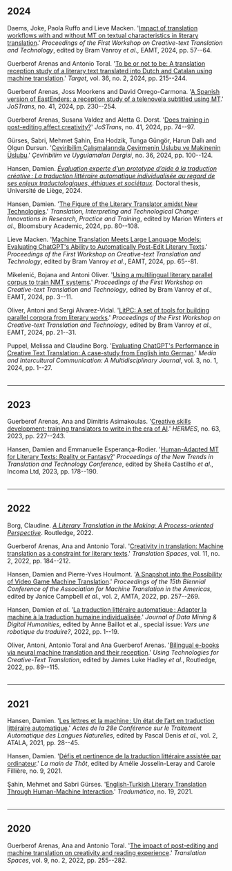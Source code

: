 ## 2024

Daems, Joke, Paola Ruffo and Lieve Macken. '[Impact of translation workflows with and without MT on textual characteristics in literary translation](https://aclanthology.org/2024.ctt-1.6/).' *Proceedings of the First Workshop on Creative-text Translation and Technology*, edited by Bram Vanroy *et al*., EAMT, 2024, pp. 57--64.

Guerberof Arenas and Antonio Toral. '[To be or not to be: A translation reception study of a literary text translated into Dutch and Catalan using machine translation](https://doi.org/10.1075/target.22134.gue).' *Target*, vol. 36, no. 2, 2024, pp. 215--244.

Guerberof Arenas, Joss Moorkens and David Orrego-Carmona. '[A Spanish version of EastEnders: a reception study of a telenovela subtitled using MT](https://doi.org/10.26034/cm.jostrans.2024.4724).' *JoSTrans*, no. 41, 2024, pp. 230--254.

Guerberof Arenas, Susana Valdez and Aletta G. Dorst. '[Does training in post-editing affect creativity?](https://doi.org/10.26034/cm.jostrans.2024.4712)' *JoSTrans*, no. 41, 2024, pp. 74--97.

Gürses, Sabri, Mehmet Şahin, Ena Hodzik, Tunga Güngör, Harun Dallı and Olgun Dursun. '[Çeviribilim Çalışmalarında Çevirmenin Üslubu ve Makinenin Üslubu](https://doi.org/10.37599/ceviri.1468718).' *Çeviribilim ve Uygulamaları Dergisi*, no. 36, 2024, pp. 100--124.

Hansen, Damien. *[Évaluation experte d’un prototype d’aide à la traduction créative : La traduction littéraire automatique individualisée au regard de ses enjeux traductologiques, éthiques et sociétaux](https://hdl.handle.net/2268/312631)*. Doctoral thesis, Université de Liège, 2024.

Hansen, Damien. '[The Figure of the Literary Translator amidst New Technologies](https://doi.org/10.5040/9781350212978.0012).' *Translation, Interpreting and Technological Change: Innovations in Research, Practice and Training*, edited by Marion Winters *et al*., Bloomsbury Academic, 2024, pp. 80--108.

Lieve Macken. '[Machine Translation Meets Large Language Models: Evaluating ChatGPT's Ability to Automatically Post-Edit Literary Texts](https://aclanthology.org/2024.ctt-1.7/).' *Proceedings of the First Workshop on Creative-text Translation and Technology*, edited by Bram Vanroy *et al*., EAMT, 2024, pp. 65--81.

Mikelenić, Bojana and Antoni Oliver. '[Using a multilingual literary parallel corpus to train NMT systems](https://aclanthology.org/2024.ctt-1.1/).' *Proceedings of the First Workshop on Creative-text Translation and Technology*, edited by Bram Vanroy *et al*., EAMT, 2024, pp. 3--11.

Oliver, Antoni and Sergi Alvarez-Vidal. '[LitPC: A set of tools for building parallel corpora from literary works](https://aclanthology.org/2024.ctt-1.3/).' *Proceedings of the First Workshop on Creative-text Translation and Technology*, edited by Bram Vanroy *et al*., EAMT, 2024, pp. 21--31.

Puppel, Melissa and Claudine Borg. '[Evaluating ChatGPT's Performance in Creative Text Translation: A case-study from English into German](https://doi.org/10.22034/mic.2024.480506.1023).' *Media and Intercultural Communication: A Multidisciplinary Journal*, vol. 3, no. 1, 2024, pp. 1--27.

<hr style="boder-top:solid #eff0f1;height:1px;margin-top: 2rem;margin-bottom:2rem;">

## 2023

Guerberof Arenas, Ana and Dimitris Asimakoulas. '[Creative skills development: training translators to write in the era of AI](https://doi.org/10.7146/hjlcb.vi63.143078).' *HERMES*, no. 63, 2023, pp. 227--243.

Hansen, Damien and Emmanuelle Esperança-Rodier. '[Human-Adapted MT for Literary Texts: Reality or Fantasy?](http://acl-anthology.online/nettt-2022/)' *Proceedings of the New Trends in Translation and Technology Conference*, edited by Sheila Castilho *et al*., Incoma Ltd, 2023, pp. 178--190.

<hr style="boder-top:solid #eff0f1;height:1px;margin-top: 2rem;margin-bottom:2rem;">

## 2022

Borg, Claudine. *[A Literary Translation in the Making: A Process-oriented Perspective](https://doi.org/10.4324/9781003150909)*. Routledge, 2022.

Guerberof Arenas, Ana and Antonio Toral. '[Creativity in translation: Machine translation as a constraint for literary texts](https://doi.org/10.1075/ts.21025.gue).' *Translation Spaces*, vol. 11, no. 2, 2022, pp. 184--212.

Hansen, Damien and Pierre-Yves Houlmont. '[A Snapshot into the Possibility of Video Game Machine Translation](https://aclanthology.org/2022.amta-upg.18).' *Proceedings of the 15th Biennial Conference of the Association for Machine Translation in the Americas*, edited by Janice Campbell *et al*., vol. 2, AMTA, 2022, pp. 257--269.

Hansen, Damien *et al*. '[La traduction littéraire automatique : Adapter la machine à la traduction humaine individualisée](https://doi.org/10.46298/jdmdh.9114).' *Journal of Data Mining & Digital Humanities*, edited by Anne Baillot et al., special issue: *Vers une robotique du traduire?*, 2022, pp. 1--19.

Oliver, Antoni, Antonio Toral and Ana Guerberof Arenas. '[Bilingual e-books via neural machine translation and their reception](https://doi.org/10.4324/9781003094159-5).' *Using Technologies for Creative-Text Translation*, edited by James Luke Hadley *et al*., Routledge, 2022, pp. 89--115.

<hr style="boder-top:solid #eff0f1;height:1px;margin-top: 2rem;margin-bottom:2rem;">

## 2021

Hansen, Damien. '[Les lettres et la machine : Un état de l’art en traduction littéraire automatique](https://aclanthology.org/2021.jeptalnrecital-recital.3/).' *Actes de la 28e Conférence sur le Traitement Automatique des Langues Naturelles*, edited by Pascal Denis *et al*., vol. 2, ATALA, 2021, pp. 28--45.

Hansen, Damien. '[Défis et pertinence de la traduction littéraire assistée par ordinateur](https://revues.univ-tlse2.fr/lamaindethot/index.php?id=982).' *La main de Thôt*, edited by Amélie Josselin-Leray and Carole Fillière, no. 9, 2021.

Şahin, Mehmet and Sabri Gürses. '[English-Turkish Literary Translation Through Human-Machine Interaction](https://doi.org/10.5565/rev/tradumatica.284 ).' *Tradumàtica*, no. 19, 2021.

<hr style="boder-top:solid #eff0f1;height:1px;margin-top: 2rem;margin-bottom:2rem;">

## 2020

Guerberof Arenas, Ana and Antonio Toral. '[The impact of post-editing and machine translation on creativity and reading experience](https://doi.org/10.1075/ts.20035.gue).' *Translation Spaces*, vol. 9, no. 2, 2022, pp. 255--282.
